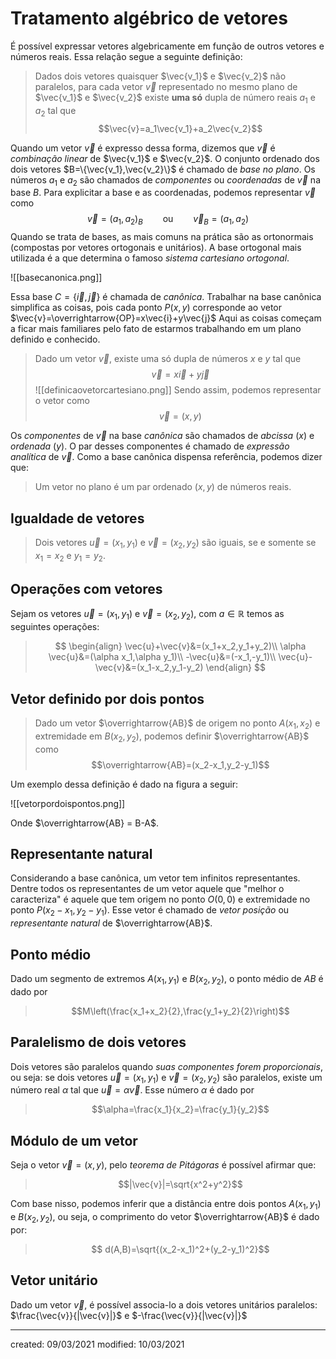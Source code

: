 # Tratamento algébrico de vetores
É possível expressar vetores algebricamente em função de outros vetores e números reais. Essa relação segue a seguinte definição:
> Dados dois vetores quaisquer $\vec{v_1}$ e $\vec{v_2}$ não paralelos, para cada vetor $\vec{v}$ representado no mesmo plano de $\vec{v_1}$ e $\vec{v_2}$ existe **uma só** dupla de número reais $a_1$ e $a_2$ tal que$$\vec{v}=a_1\vec{v_1}+a_2\vec{v_2}$$

Quando um vetor $\vec{v}$ é expresso dessa forma, dizemos que $\vec{v}$ é *combinação linear* de $\vec{v_1}$ e $\vec{v_2}$.
O conjunto ordenado dos dois vetores $B=\{\vec{v_1},\vec{v_2}\}$ é chamado de *base no plano*. Os números $a_1$ e $a_2$ são chamados de *componentes* ou *coordenadas* de $\vec{v}$ na base $B$.
Para explicitar a base e as coordenadas, podemos representar $\vec{v}$ como
 $$\vec{v}={(a_1,a_2)}_B \qquad\text{ou}\qquad \vec{v}_B=(a_1,a_2)$$
 Quando se trata de bases, as mais comuns na prática são as ortonormais (compostas por vetores ortogonais e unitários). A base ortogonal mais utilizada é a que determina o famoso *sistema cartesiano ortogonal*. 
 
 ![[basecanonica.png]]
 
Essa base $C=\{\vec{i},\vec{j}\}$ é chamada de *canônica*. Trabalhar na base canônica simplifica as coisas, pois cada ponto $P(x,y)$ corresponde ao vetor $\vec{v}=\overrightarrow{OP}=x\vec{i}+y\vec{j}$
Aqui as coisas começam a ficar mais familiares pelo fato de estarmos trabalhando em um plano definido e conhecido.
> Dado um vetor $\vec{v}$, existe uma só dupla de números $x$ e $y$ tal que$$\vec{v}=x\vec{i}+y\vec{j}$$
![[definicaovetorcartesiano.png]]
Sendo assim, podemos representar o vetor como $$\vec{v}=(x,y)$$

Os *componentes* de $\vec{v}$ na base *canônica* são chamados de *abcissa* ($x$) e *ordenada* ($y$). O par desses componentes é chamado de *expressão analítica* de $\vec{v}$. Como a base canônica dispensa referência, podemos dizer que:
> Um vetor no plano é um par ordenado $(x,y)$ de números reais.

## Igualdade de vetores
> Dois vetores $\vec{u}=(x_1,y_1)$ e $\vec{v}=(x_2,y_2)$ são iguais, se e somente se $x_1=x_2$ e $y_1=y_2$.

## Operações com vetores
Sejam os vetores $\vec{u}=(x_1,y_1)$ e $\vec{v}=(x_2,y_2)$, com $a\in\mathbb{R}$ temos as seguintes operações:
>$$
\begin{align}
  \vec{u}+\vec{v}&=(x_1+x_2,y_1+y_2)\\
   \alpha \vec{u}&=(\alpha x_1,\alpha y_1)\\
   -\vec{u}&=(-x_1,-y_1)\\
   \vec{u}-\vec{v}&=(x_1-x_2,y_1-y_2)
\end{align}
>$$

## Vetor definido por dois pontos
> Dado um vetor $\overrightarrow{AB}$ de origem no ponto $A(x_1,x_2)$ e extremidade em $B(x_2,y_2)$, podemos definir $\overrightarrow{AB}$ como$$\overrightarrow{AB}=(x_2-x_1,y_2-y_1)$$

Um exemplo dessa definição é dado na figura a seguir:

![[vetorpordoispontos.png]]

Onde $\overrightarrow{AB} = B-A$.

## Representante natural
Considerando a base canônica, um vetor tem infinitos representantes. Dentre todos os representantes de um vetor aquele que "melhor o caracteriza" é aquele que tem origem no ponto $O(0,0)$ e extremidade no ponto $P(x_2-x_1,y_2-y_1)$. Esse vetor é chamado de *vetor posição* ou *representante natural* de $\overrightarrow{AB}$.

## Ponto médio
Dado um segmento de extremos $A(x_1,y_1)$ e $B(x_2,y_2)$, o ponto médio de $AB$ é dado por
>$$M\left(\frac{x_1+x_2}{2},\frac{y_1+y_2}{2}\right)$$

## Paralelismo de dois vetores
Dois vetores são paralelos quando *suas componentes forem proporcionais*, ou seja: se dois vetores $\vec{u}=(x_1,y_1)$ e $\vec{v}=(x_2,y_2)$ são paralelos, existe um número real $\alpha$ tal que $\vec{u}=\alpha \vec{v}$. Esse número $\alpha$ é dado por
>$$\alpha=\frac{x_1}{x_2}=\frac{y_1}{y_2}$$

## Módulo de um vetor
Seja o vetor $\vec{v}=(x,y)$, pelo *teorema de Pitágoras* é possível afirmar que:
>$$|\vec{v}|=\sqrt{x^2+y^2}$$

Com base nisso, podemos inferir que a distância entre dois pontos $A(x_1,y_1)$ e $B(x_2,y_2)$, ou seja, o comprimento do vetor $\overrightarrow{AB}$ é dado por:
>$$ d(A,B)=\sqrt{(x_2-x_1)^2+(y_2-y_1)^2}$$

## Vetor unitário
Dado um vetor $\vec{v}$, é possível associa-lo a dois vetores unitários paralelos: $\frac{\vec{v}}{|\vec{v}|}$ e $-\frac{\vec{v}}{|\vec{v}|}$

---

created: 09/03/2021
modified: 10/03/2021
